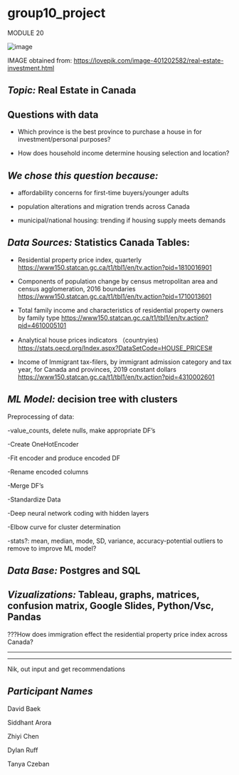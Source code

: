 # group10_project

MODULE 20

![image](https://user-images.githubusercontent.com/90135381/158727737-2db68a11-9ee9-40e7-986e-71c8bb8369c7.png)

IMAGE obtained from: https://lovepik.com/image-401202582/real-estate-investment.html


## ***Topic:*** Real Estate in Canada

## **Questions with data**
- Which province is the best province to purchase a house in for investment/personal purposes?

- How does household income determine housing selection and location?


## ***We chose this question because:***

- affordability concerns for first-time buyers/younger adults

- population alterations and migration trends across Canada

- municipal/national housing: trending if housing supply meets demands


## ***Data Sources:*** Statistics Canada Tables:

- Residential property price index, quarterly 
https://www150.statcan.gc.ca/t1/tbl1/en/tv.action?pid=1810016901

- Components of population change by census metropolitan area and census agglomeration, 2016 boundaries https://www150.statcan.gc.ca/t1/tbl1/en/tv.action?pid=1710013601

- Total family income and characteristics of residential property owners by family type
https://www150.statcan.gc.ca/t1/tbl1/en/tv.action?pid=4610005101

- Analytical house prices indicators （countryies)
https://stats.oecd.org/Index.aspx?DataSetCode=HOUSE_PRICES#

- Income of Immigrant tax-filers, by immigrant admission category and tax year, for Canada and provinces, 2019 constant dollars
https://www150.statcan.gc.ca/t1/tbl1/en/tv.action?pid=4310002601


## ***ML Model:*** decision tree with clusters

Preprocessing of data:  

-value_counts, delete nulls, make appropriate DF’s

-Create OneHotEncoder

-Fit encoder and produce encoded DF

-Rename encoded columns

-Merge DF’s

-Standardize Data

-Deep neural network coding with hidden layers

-Elbow curve for cluster determination

-stats?: mean, median, mode, SD, variance, accuracy-potential outliers to remove to improve ML model?


## ***Data Base:*** Postgres and SQL


## ***Vizualizations:*** Tableau, graphs, matrices, confusion matrix, Google Slides, Python/Vsc, Pandas

???How does immigration effect the residential property price index across Canada?
________________
________________

Nik, out input and get recommendations

## ***Participant Names*** 

David Baek

Siddhant Arora

Zhiyi Chen

Dylan Ruff

Tanya Czeban
